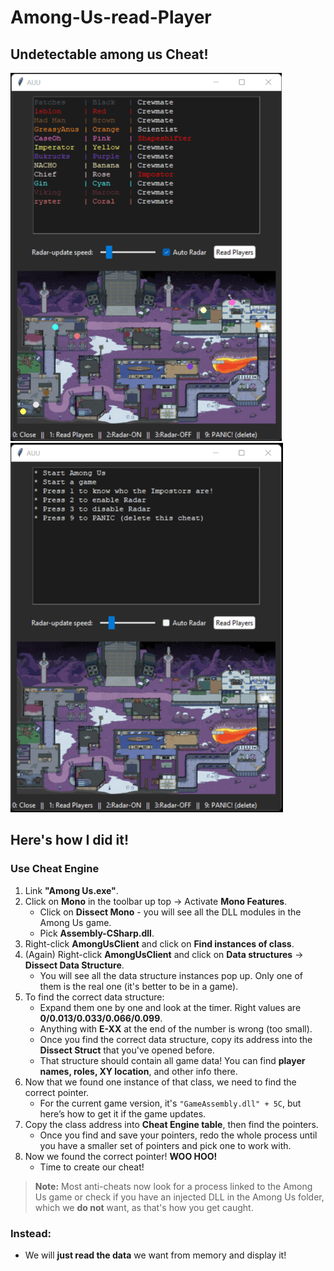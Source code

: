 # Among-Us-read-Player
## Undetectable among us Cheat!
![1.PNG](1.PNG)
![2.PNG](2.PNG)


## Here's how I did it!

### Use Cheat Engine

1. Link **"Among Us.exe"**.
2. Click on **Mono** in the toolbar up top -> Activate **Mono Features**.
   - Click on **Dissect Mono** - you will see all the DLL modules in the Among Us game.
   - Pick **Assembly-CSharp.dll**.
3. Right-click **AmongUsClient** and click on **Find instances of class**.
4. (Again) Right-click **AmongUsClient** and click on **Data structures** -> **Dissect Data Structure**.
   - You will see all the data structure instances pop up. Only one of them is the real one (it's better to be in a game).
5. To find the correct data structure:
   - Expand them one by one and look at the timer. Right values are **0/0.013/0.033/0.066/0.099**.
   - Anything with **E-XX** at the end of the number is wrong (too small).
   - Once you find the correct data structure, copy its address into the **Dissect Struct** that you've opened before.
   - That structure should contain all game data! You can find **player names, roles, XY location**, and other info there.
6. Now that we found one instance of that class, we need to find the correct pointer.
   - For the current game version, it's `"GameAssembly.dll" + 5C`, but here’s how to get it if the game updates.
7. Copy the class address into **Cheat Engine table**, then find the pointers.
   - Once you find and save your pointers, redo the whole process until you have a smaller set of pointers and pick one to work with.
8. Now we found the correct pointer! **WOO HOO!**
   - Time to create our cheat!
   
> **Note:** Most anti-cheats now look for a process linked to the Among Us game or check if you have an injected DLL in the Among Us folder, which we **do not** want, as that's how you get caught.

### Instead:
- We will **just read the data** we want from memory and display it!

